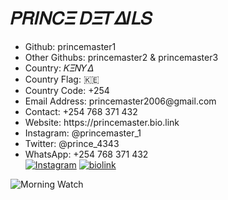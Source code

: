 <!DOCTYPE html>
<html>
<head>
 </head> 
 <body>   
  <div class="container">
   <h1>𝛲𝑅𝛪𝛮𝐶𝛯 𝐷𝛯𝑇𝛥𝛪𝐿𝑆</h1>
   <div class="details">
    <ul> <li><span>Github</span>: princemaster1</li> 
<li><span>Other Githubs</span>: princemaster2 & princemaster3</li>
<li><span>Country</span>: 𝛫𝛯𝛮𝑌𝛥</li>
<li><span>Country Flag</span>: 🇰🇪</li>   
<li><span>Country Code</span>: +254</li>              <li><span>Email Address</span>: princemaster2006@gmail.com</li>
<li><span>Contact</span>: +254 768 371 432</li>        <li><span>Website</span>: https://princemaster.bio.link</li>
<li><span>Instagram</span>: @princemaster_1</li>        <li><span>Twitter</span>: @prince_4343</li>           <li><span>WhatsApp</span>: +254 768 371 432</li>     <a href="https://instagram.com/princemaster_1"><img alt="Instagram" src="https://img.shields.io/badge/-Instagram-red?style=for-the-badge&logo=Instagram&logoColor=white"/></a>
<a href="https://princemaster.bio.link"><img alt="biolink" src="https://img.shields.io/badge/-Site-green?style=for-the-badge&logo=biolink&logoColor=white"/></a></ul></div>    <div class="morning_watch"> <img src="https://images.unsplash.com/photo-1517694712202-14dd9538aa97?ixlib=rb-1.2.1&ixid=eyJhcHBfaWQiOjEyMDd9&auto=format&fit=crop&w=1350&q=80" alt="Morning Watch"/>
</div>
  </div>
 </body>
</html>



